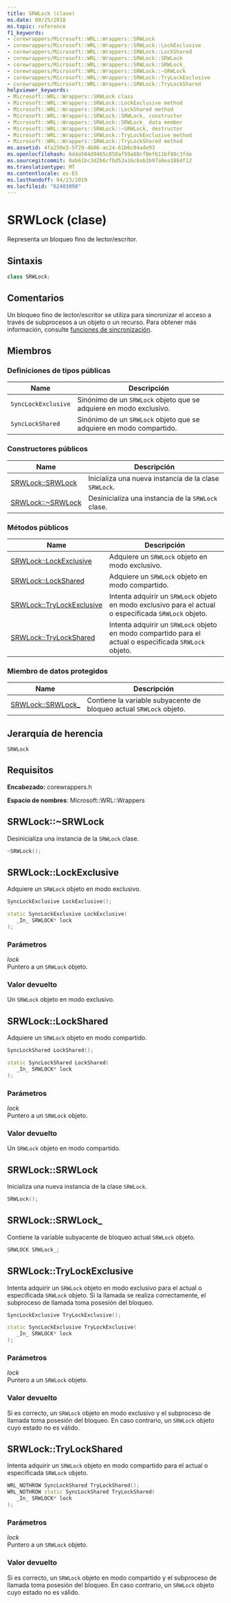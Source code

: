 ```yaml
---
title: SRWLock (clase)
ms.date: 09/25/2018
ms.topic: reference
f1_keywords:
- corewrappers/Microsoft::WRL::Wrappers::SRWLock
- corewrappers/Microsoft::WRL::Wrappers::SRWLock::LockExclusive
- corewrappers/Microsoft::WRL::Wrappers::SRWLock::LockShared
- corewrappers/Microsoft::WRL::Wrappers::SRWLock::SRWLock
- corewrappers/Microsoft::WRL::Wrappers::SRWLock::SRWLock_
- corewrappers/Microsoft::WRL::Wrappers::SRWLock::~SRWLock
- corewrappers/Microsoft::WRL::Wrappers::SRWLock::TryLockExclusive
- corewrappers/Microsoft::WRL::Wrappers::SRWLock::TryLockShared
helpviewer_keywords:
- Microsoft::WRL::Wrappers::SRWLock class
- Microsoft::WRL::Wrappers::SRWLock::LockExclusive method
- Microsoft::WRL::Wrappers::SRWLock::LockShared method
- Microsoft::WRL::Wrappers::SRWLock::SRWLock, constructor
- Microsoft::WRL::Wrappers::SRWLock::SRWLock_ data member
- Microsoft::WRL::Wrappers::SRWLock::~SRWLock, destructor
- Microsoft::WRL::Wrappers::SRWLock::TryLockExclusive method
- Microsoft::WRL::Wrappers::SRWLock::TryLockShared method
ms.assetid: 4fa250e3-5f29-4b06-ac24-61b6c04ade93
ms.openlocfilehash: 6d4a504d9465c858af59a88cf0ef611bf88c3fde
ms.sourcegitcommit: 0ab61bc3d2b6cfbd52a16c6ab2b97a8ea1864f12
ms.translationtype: MT
ms.contentlocale: es-ES
ms.lasthandoff: 04/23/2019
ms.locfileid: "62403098"
---
```

# <a name="srwlock-class"></a>SRWLock (clase)

Representa un bloqueo fino de lector/escritor.

## <a name="syntax"></a>Sintaxis

```cpp
class SRWLock;
```

## <a name="remarks"></a>Comentarios

Un bloqueo fino de lector/escritor se utiliza para sincronizar el acceso a través de subprocesos a un objeto o un recurso. Para obtener más información, consulte [funciones de sincronización](/windows/desktop/Sync/synchronization-functions).

## <a name="members"></a>Miembros

### <a name="public-typedefs"></a>Definiciones de tipos públicas

Name                | Descripción
------------------- | -------------------------------------------------------------------
`SyncLockExclusive` | Sinónimo de un `SRWLock` objeto que se adquiere en modo exclusivo.
`SyncLockShared`    | Sinónimo de un `SRWLock` objeto que se adquiere en modo compartido.

### <a name="public-constructors"></a>Constructores públicos

Name                                     | Descripción
---------------------------------------- | --------------------------------------------------
[SRWLock::SRWLock](#srwlock-constructor) | Inicializa una nueva instancia de la clase `SRWLock`.
[SRWLock::~SRWLock](#tilde-srwlock)      | Desinicializa una instancia de la `SRWLock` clase.

### <a name="public-methods"></a>Métodos públicos

Name                                           | Descripción
---------------------------------------------- | -------------------------------------------------------------------------------------------------------
[SRWLock::LockExclusive](#lockexclusive)       | Adquiere un `SRWLock` objeto en modo exclusivo.
[SRWLock::LockShared](#lockshared)             | Adquiere un `SRWLock` objeto en modo compartido.
[SRWLock::TryLockExclusive](#trylockexclusive) | Intenta adquirir un `SRWLock` objeto en modo exclusivo para el actual o especificada `SRWLock` objeto.
[SRWLock::TryLockShared](#trylockshared)       | Intenta adquirir un `SRWLock` objeto en modo compartido para el actual o especificada `SRWLock` objeto.

### <a name="protected-data-member"></a>Miembro de datos protegidos

Name                                      | Descripción
----------------------------------------- | -----------------------------------------------------------------------
[SRWLock::SRWLock_](#srwlock-data-member) | Contiene la variable subyacente de bloqueo actual `SRWLock` objeto.

## <a name="inheritance-hierarchy"></a>Jerarquía de herencia

`SRWLock`

## <a name="requirements"></a>Requisitos

**Encabezado:** corewrappers.h

**Espacio de nombres**: Microsoft::WRL::Wrappers

## <a name="tilde-srwlock"></a>SRWLock::~SRWLock

Desinicializa una instancia de la `SRWLock` clase.

```cpp
~SRWLock();
```

## <a name="lockexclusive"></a>SRWLock::LockExclusive

Adquiere un `SRWLock` objeto en modo exclusivo.

```cpp
SyncLockExclusive LockExclusive();

static SyncLockExclusive LockExclusive(
   _In_ SRWLOCK* lock
);
```

### <a name="parameters"></a>Parámetros

*lock*<br/>
Puntero a un `SRWLock` objeto.

### <a name="return-value"></a>Valor devuelto

Un `SRWLock` objeto en modo exclusivo.

## <a name="lockshared"></a>SRWLock::LockShared

Adquiere un `SRWLock` objeto en modo compartido.

```cpp
SyncLockShared LockShared();

static SyncLockShared LockShared(
   _In_ SRWLOCK* lock
);
```

### <a name="parameters"></a>Parámetros

*lock*<br/>
Puntero a un `SRWLock` objeto.

### <a name="return-value"></a>Valor devuelto

Un `SRWLock` objeto en modo compartido.

## <a name="srwlock-constructor"></a>SRWLock::SRWLock

Inicializa una nueva instancia de la clase `SRWLock`.

```cpp
SRWLock();
```

## <a name="srwlock-data-member"></a>SRWLock::SRWLock_

Contiene la variable subyacente de bloqueo actual `SRWLock` objeto.

```cpp
SRWLOCK SRWLock_;
```

## <a name="trylockexclusive"></a>SRWLock::TryLockExclusive

Intenta adquirir un `SRWLock` objeto en modo exclusivo para el actual o especificada `SRWLock` objeto. Si la llamada se realiza correctamente, el subproceso de llamada toma posesión del bloqueo.

```cpp
SyncLockExclusive TryLockExclusive();

static SyncLockExclusive TryLockExclusive(
   _In_ SRWLOCK* lock
);
```

### <a name="parameters"></a>Parámetros

*lock*<br/>
Puntero a un `SRWLock` objeto.

### <a name="return-value"></a>Valor devuelto

Si es correcto, un `SRWLock` objeto en modo exclusivo y el subproceso de llamada toma posesión del bloqueo. En caso contrario, un `SRWLock` objeto cuyo estado no es válido.

## <a name="trylockshared"></a>SRWLock::TryLockShared

Intenta adquirir un `SRWLock` objeto en modo compartido para el actual o especificada `SRWLock` objeto.

```cpp
WRL_NOTHROW SyncLockShared TryLockShared();
WRL_NOTHROW static SyncLockShared TryLockShared(
   _In_ SRWLOCK* lock
);
```

### <a name="parameters"></a>Parámetros

*lock*<br/>
Puntero a un `SRWLock` objeto.

### <a name="return-value"></a>Valor devuelto

Si es correcto, un `SRWLock` objeto en modo compartido y el subproceso de llamada toma posesión del bloqueo. En caso contrario, un `SRWLock` objeto cuyo estado no es válido.
